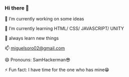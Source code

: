 ### Hi there 👋

 🔭 I’m currently working on some ideas 
 
 🌱 I’m currently learning HTML/ CSS/ JAVASCRIPT/ UNITY
 
 💬 always learn new things
 
 📫 miguelsoro02@gmail.com
 
 😄 Pronouns: SamHackerman😎
 
 ⚡ Fun fact: I have time for the one who has mine😁
